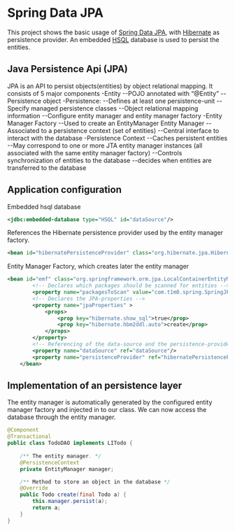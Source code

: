# Spring Data JPA

This project shows the basic usage of [Spring Data JPA](http://projects.spring.io/spring-data-jpa/), with [Hibernate](http://hibernate.org/) as persistence provider.
An embedded [HSQL](http://hsqldb.org/) database is used to persist the entities.

## Java Persistence Api (JPA)
JPA is an API to persist objects(entities) by object relational mapping.
It consists of 5 major components
-Entity
--POJO annotated with “@Entity”
--Persistence object
-Persistence: 
--Defines at least one persistence-unit
--Specify managed persistence classes
--Object relational mapping information
--Configure entity manager and entity manager factory
-Entity Manager Factory
--Used to create an EntityManager
Entity Manager
--Associated to a persistence context (set of entities)
--Central interface to interact with the database
-Persistence Context
--Caches persistent entities
--May correspond to one or more JTA entity manager instances (all associated with the same entity manager factory)
--Controls synchronization of entities to the database
--decides when entities are transferred to the database

## Application configuration
Embedded hsql database
```xml
<jdbc:embedded-database type="HSQL" id="dataSource"/>
```
References the Hibernate persistence provider used by the entity manager factory.
```xml
<bean id="hibernatePersistenceProvider" class="org.hibernate.jpa.HibernatePersistenceProvider"/>
```
Entity Manager Factory, which creates later the entity manager
```xml
<bean id="emf" class="org.springframework.orm.jpa.LocalContainerEntityManagerFactoryBean">
		<!-- Declares which packages should be scanned for entities -->
		<property name="packagesToScan" value="com.t1m0.spring.SpringJPA.entities"/>
		<!-- Declares the JPA-properties -->
		<property name="jpaProperties" >
			<props>
				<prop key="hibernate.show_sql">true</prop>
				<prop key="hibernate.hbm2ddl.auto">create</prop>
			</props>
		</property>
		<!-- Referencing of the data-source and the persistence-provider -->
		<property name="dataSource" ref="dataSource"/>
		<property name="persistenceProvider" ref="hibernatePersistenceProvider"/>
	</bean>
```
## Implementation of an persistence layer
The entity manager is automatically generated by the configured entity manager factory and injected in to our class.
We can now access the database through the entity manager.
```java
@Component
@Transactional
public class TodoDAO implements LITodo {	
	
	/** The entity manager. */
	@PersistenceContext
	private EntityManager manager;

	/** Method to store an object in the database */
	@Override
	public Todo create(final Todo a) {
		this.manager.persist(a);
		return a;
	}
}
```